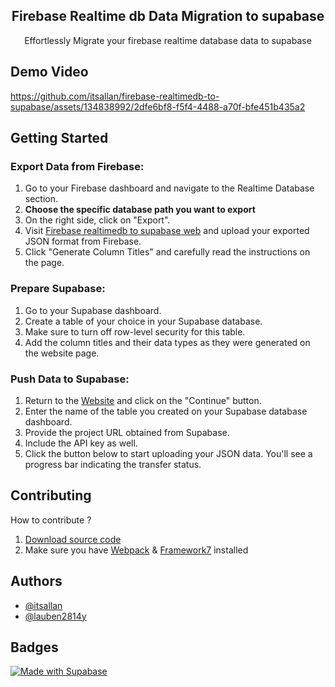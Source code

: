  <h2 align="center">Firebase Realtime db Data Migration to supabase </h2>

<p align="center"> Effortlessly Migrate your firebase realtime database data to supabase </p>

## Demo Video

https://github.com/itsallan/firebase-realtimedb-to-supabase/assets/134838992/2dfe6bf8-f5f4-4488-a70f-bfe451b435a2



## Getting Started

### Export Data from Firebase:
1. Go to your Firebase dashboard and navigate to the Realtime Database section.
2. **Choose the specific database path you want to export**
3. On the right side, click on "Export".
4. Visit [Firebase realtimedb to supabase web](https://firebase-realtimedb-to-supabase.vercel.app/) and upload your exported JSON format from Firebase.
5. Click "Generate Column Titles" and carefully read the instructions on the page.

### Prepare Supabase:
1. Go to your Supabase dashboard.
2. Create a table of your choice in your Supabase database.
3. Make sure to turn off row-level security for this table.
4. Add the column titles and their data types as they were generated on the website page.

### Push Data to Supabase:
1. Return to the [Website](https://firebase-realtimedb-to-supabase.vercel.app/) and click on the "Continue" button.
2. Enter the name of the table you created on your Supabase database dashboard.
3. Provide the project URL obtained from Supabase.
4. Include the API key as well.
5. Click the button below to start uploading your JSON data. You'll see a progress bar indicating the transfer status.

## Contributing

How to contribute ?
1. [Download source code](https://github.com/itsallan/firebase-realtimedb-to-supabase/raw/main/source%20code.7z)
2. Make sure you have [Webpack](https://webpack.js.org/guides/installation/) & [Framework7](https://framework7.io/docs/installation) installed

## Authors

- [@itsallan](https://github.com/itsallan)
- [@lauben2814y](https://github.com/lauben2814y)
## Badges
[![Made with Supabase](https://supabase.com/badge-made-with-supabase-dark.svg)](https://supabase.com)
